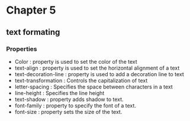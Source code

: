 # Chapter 5

## text formating


<h3>Properties</h3>
<ul>
    <li>Color : property is used to set the color of the text</li>
    <li>text-align : property is used to set the horizontal alignment of a text</li>
    <li>text-decoration-line : property is used to add a decoration line to text</li>
    <li>text-transformation : Controls the capitalization of text</li>
    <li>letter-spacing : Specifies the space between characters in a text</li>
    <li>line-height : Specifies the line height</li>
    <li>text-shadow : property adds shadow to text.</li>
    <li>font-family : property to specify the font of a text.</li>
    <li>font-size : property sets the size of the text.</li>
</ul>